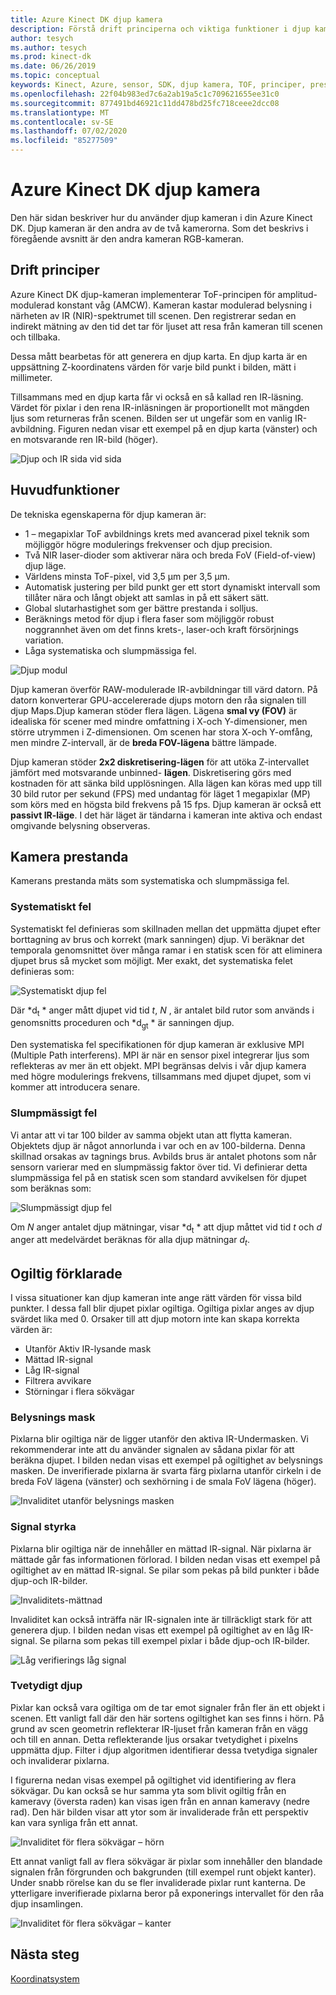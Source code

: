 ```yaml
---
title: Azure Kinect DK djup kamera
description: Förstå drift principerna och viktiga funktioner i djup kameran i din Azure Kinect DK.
author: tesych
ms.author: tesych
ms.prod: kinect-dk
ms.date: 06/26/2019
ms.topic: conceptual
keywords: Kinect, Azure, sensor, SDK, djup kamera, TOF, principer, prestanda, ogiltighet
ms.openlocfilehash: 22f04b983ed7c6a2ab19a5c1c709621655ee31c0
ms.sourcegitcommit: 877491bd46921c11dd478bd25fc718ceee2dcc08
ms.translationtype: MT
ms.contentlocale: sv-SE
ms.lasthandoff: 07/02/2020
ms.locfileid: "85277509"
---
```

# <a name="azure-kinect-dk-depth-camera"></a>Azure Kinect DK djup kamera

Den här sidan beskriver hur du använder djup kameran i din Azure Kinect DK. Djup kameran är den andra av de två kamerorna. Som det beskrivs i föregående avsnitt är den andra kameran RGB-kameran.  

## <a name="operating-principles"></a>Drift principer

Azure Kinect DK djup-kameran implementerar ToF-principen för amplitud-modulerad konstant våg (AMCW). Kameran kastar modulerad belysning i närheten av IR (NIR)-spektrumet till scenen. Den registrerar sedan en indirekt mätning av den tid det tar för ljuset att resa från kameran till scenen och tillbaka.

Dessa mått bearbetas för att generera en djup karta. En djup karta är en uppsättning Z-koordinatens värden för varje bild punkt i bilden, mätt i millimeter.

Tillsammans med en djup karta får vi också en så kallad ren IR-läsning. Värdet för pixlar i den rena IR-inläsningen är proportionellt mot mängden ljus som returneras från scenen. Bilden ser ut ungefär som en vanlig IR-avbildning. Figuren nedan visar ett exempel på en djup karta (vänster) och en motsvarande ren IR-bild (höger).

![Djup och IR sida vid sida](./media/concepts/depth-camera-depth-ir.png)

## <a name="key-features"></a>Huvudfunktioner

De tekniska egenskaperna för djup kameran är:

- 1 – megapixlar ToF avbildnings krets med avancerad pixel teknik som möjliggör högre modulerings frekvenser och djup precision.
- Två NIR laser-dioder som aktiverar nära och breda FoV (Field-of-view) djup läge.
- Världens minsta ToF-pixel, vid 3,5 μm per 3,5 μm.
- Automatisk justering per bild punkt ger ett stort dynamiskt intervall som tillåter nära och långt objekt att samlas in på ett säkert sätt.
- Global slutarhastighet som ger bättre prestanda i solljus.
- Beräknings metod för djup i flera faser som möjliggör robust noggrannhet även om det finns krets-, laser-och kraft försörjnings variation.
- Låga systematiska och slumpmässiga fel.

![Djup modul](./media/concepts/depth-camera-depth-module.jpg)

Djup kameran överför RAW-modulerade IR-avbildningar till värd datorn. På datorn konverterar GPU-accelererade djups motorn den råa signalen till djup Maps.Djup kameran stöder flera lägen. Lägena **smal vy (FOV)** är idealiska för scener med mindre omfattning i X-och Y-dimensioner, men större utrymmen i Z-dimensionen. Om scenen har stora X-och Y-omfång, men mindre Z-intervall, är de **breda FOV-lägena** bättre lämpade.

Djup kameran stöder **2x2 diskretisering-lägen** för att utöka Z-intervallet jämfört med motsvarande unbinned- **lägen**. Diskretisering görs med kostnaden för att sänka bild upplösningen. Alla lägen kan köras med upp till 30 bild rutor per sekund (FPS) med undantag för läget 1 megapixlar (MP) som körs med en högsta bild frekvens på 15 fps. Djup kameran är också ett **passivt IR-läge**. I det här läget är tändarna i kameran inte aktiva och endast omgivande belysning observeras.

## <a name="camera-performance"></a>Kamera prestanda

Kamerans prestanda mäts som systematiska och slumpmässiga fel.

### <a name="systematic-error"></a>Systematiskt fel

Systematiskt fel definieras som skillnaden mellan det uppmätta djupet efter borttagning av brus och korrekt (mark sanningen) djup. Vi beräknar det temporala genomsnittet över många ramar i en statisk scen för att eliminera djupet brus så mycket som möjligt. Mer exakt, det systematiska felet definieras som:

![Systematiskt djup fel](./media/concepts/depth-camera-systematic-error.png)

Där *d<sub>t</sub> * anger mått djupet vid tid *t*, *N* , är antalet bild rutor som används i genomsnitts proceduren och *d<sub>gt</sub> * är sanningen djup.

Den systematiska fel specifikationen för djup kameran är exklusive MPI (Multiple Path interferens). MPI är när en sensor pixel integrerar ljus som reflekteras av mer än ett objekt. MPI begränsas delvis i vår djup kamera med högre modulerings frekvens, tillsammans med djupet djupet, som vi kommer att introducera senare.

### <a name="random-error"></a>Slumpmässigt fel

Vi antar att vi tar 100 bilder av samma objekt utan att flytta kameran. Objektets djup är något annorlunda i var och en av 100-bilderna. Denna skillnad orsakas av tagnings brus. Avbilds brus är antalet photons som når sensorn varierar med en slumpmässig faktor över tid. Vi definierar detta slumpmässiga fel på en statisk scen som standard avvikelsen för djupet som beräknas som:

![Slumpmässigt djup fel](./media/concepts/depth-camera-random-error.png)

Om *N* anger antalet djup mätningar, visar *d<sub>t</sub> * att djup måttet vid tid *t* och *d* anger att medelvärdet beräknas för alla djup mätningar *d<sub>t</sub>*.

## <a name="invalidation"></a>Ogiltig förklarade

I vissa situationer kan djup kameran inte ange rätt värden för vissa bild punkter. I dessa fall blir djupet pixlar ogiltiga. Ogiltiga pixlar anges av djup svärdet lika med 0. Orsaker till att djup motorn inte kan skapa korrekta värden är:

- Utanför Aktiv IR-lysande mask
- Mättad IR-signal
- Låg IR-signal
- Filtrera avvikare
- Störningar i flera sökvägar

### <a name="illumination-mask"></a>Belysnings mask

Pixlarna blir ogiltiga när de ligger utanför den aktiva IR-Undermasken. Vi rekommenderar inte att du använder signalen av sådana pixlar för att beräkna djupet. I bilden nedan visas ett exempel på ogiltighet av belysnings masken. De inverifierade pixlarna är svarta färg pixlarna utanför cirkeln i de breda FoV lägena (vänster) och sexhörning i de smala FoV lägena (höger).

![Invaliditet utanför belysnings masken](./media/concepts/depth-camera-invalidation-illumination-mask.png)

### <a name="signal-strength"></a>Signal styrka

Pixlarna blir ogiltiga när de innehåller en mättad IR-signal. När pixlarna är mättade går fas informationen förlorad. I bilden nedan visas ett exempel på ogiltighet av en mättad IR-signal. Se pilar som pekas på bild punkter i både djup-och IR-bilder.

![Invaliditets-mättnad](./media/concepts/depth-camera-invalidation-saturation.png)

Invaliditet kan också inträffa när IR-signalen inte är tillräckligt stark för att generera djup. I bilden nedan visas ett exempel på ogiltighet av en låg IR-signal. Se pilarna som pekas till exempel pixlar i både djup-och IR-bilder.

![Låg verifierings låg signal](./media/concepts/depth-camera-invalidation-low-signal.png)

### <a name="ambiguous-depth"></a>Tvetydigt djup

Pixlar kan också vara ogiltiga om de tar emot signaler från fler än ett objekt i scenen. Ett vanligt fall där den här sortens ogiltighet kan ses finns i hörn.  På grund av scen geometrin reflekterar IR-ljuset från kameran från en vägg och till en annan. Detta reflekterande ljus orsakar tvetydighet i pixelns uppmätta djup. Filter i djup algoritmen identifierar dessa tvetydiga signaler och invaliderar pixlarna.

I figurerna nedan visas exempel på ogiltighet vid identifiering av flera sökvägar. Du kan också se hur samma yta som blivit ogiltig från en kameravy (översta raden) kan visas igen från en annan kameravy (nedre rad). Den här bilden visar att ytor som är invaliderade från ett perspektiv kan vara synliga från ett annat.

![Invaliditet för flera sökvägar – hörn](./media/concepts/depth-camera-invalidation-multipath.png)

Ett annat vanligt fall av flera sökvägar är pixlar som innehåller den blandade signalen från förgrunden och bakgrunden (till exempel runt objekt kanter). Under snabb rörelse kan du se fler invaliderade pixlar runt kanterna. De ytterligare inverifierade pixlarna beror på exponerings intervallet för den råa djup insamlingen.

![Invaliditet för flera sökvägar – kanter](./media/concepts/depth-camera-invalidation-edge.png)

## <a name="next-steps"></a>Nästa steg

[Koordinatsystem](coordinate-systems.md)
